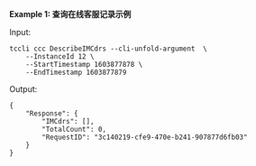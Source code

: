**Example 1: 查询在线客服记录示例**



Input: 

```
tccli ccc DescribeIMCdrs --cli-unfold-argument  \
    --InstanceId 12 \
    --StartTimestamp 1603877878 \
    --EndTimestamp 1603877879
```

Output: 
```
{
    "Response": {
        "IMCdrs": [],
        "TotalCount": 0,
        "RequestID": "3c140219-cfe9-470e-b241-907877d6fb03"
    }
}
```

